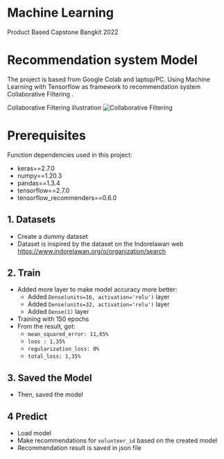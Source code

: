 # Machine Learning
Product Based Capstone Bangkit 2022

# Recommendation system Model 

The project is based from Google Colab and laptop/PC. Using Machine Learning with Tensorflow as framework to recommendation system Collaborative Filtering . 

Collaborative Filtering illustration
![Collaborative Filtering](https://user-images.githubusercontent.com/92794664/173233343-f585e8bd-693f-45cd-b71c-7021dc98b77d.png)


# Prerequisites
Function dependencies used in this project:
- keras==2.7.0
- numpy==1.20.3
- pandas==1.3.4
- tensorflow==2.7.0
- tensorflow_recommenders==0.6.0


## 1. Datasets 
  - Create a dummy dataset
  - Dataset is inspired by the dataset on the Indorelawan web https://www.indorelawan.org/o/organization/search

## 2. Train 
   - Added more layer to make model accuracy more better:
     -  Added `Dense(units=16, activation='relu')` layer
     -  Added `Dense(units=32, activation='relu')` layer
     -  Added `Dense(1)` layer
  - Training with 150 epochs
  - From the result, got:
    - `mean_squared_error: 11,65%`
    - `loos : 1,35%`
    - `regularization_loss: 0%`
    - `total_loss: 1,35%`

## 3. Saved the Model 
  - Then, saved the model 

## 4 Predict 
  - Load model 
  - Make recommendations for `volunteer_id` based on the created model
  - Recommendation result is saved in json file
